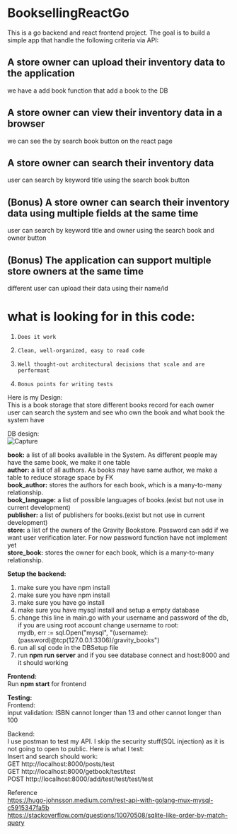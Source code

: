 # BooksellingReactGo

This is a go backend and react frontend project. The goal is to build a simple app that handle the following criteria via API:<br>

## A store owner can upload their inventory data to the application<br>
we have a add book function that add a book to the DB
## A store owner can view their inventory data in a browser<br>
we can see the by search book button on the react page
## A store owner can search their inventory data<br>
user can search by keyword title using the search book button
## (Bonus) A store owner can search their inventory data using multiple fields at the same time<br>
user can search by keyword title and owner using the search book and owner button
## (Bonus) The application can support multiple store owners at the same time<br>
different user can upload their data using their name/id


# what is looking for in this code:<br>

1.     Does it work

2.     Clean, well-organized, easy to read code

3.     Well thought-out architectural decisions that scale and are performant

4.     Bonus points for writing tests

Here is my Design:<br>
This is a book storage that store different books record for each owner<br>
user can search the system and see who own the book and what book the system have<br>

DB design:<br>
![Capture](https://user-images.githubusercontent.com/44908668/147015232-5c0fee89-cd03-4413-8d5c-d583f6588d29.PNG)

<b>book:</b> a list of all books available in the System. As different people may have the same book, we make it one table<br>
<b>author:</b> a list of all authors. As books may have same author, we make a table to reduce storage space by FK<br>
<b>book_author:</b> stores the authors for each book, which is a many-to-many relationship.<br>
<b>book_language:</b> a list of possible languages of books.(exist but not use in current development)<br>
<b>publisher:</b> a list of publishers for books.(exist but not use in current development)<br>
<b>store:</b> a list of the owners of the Gravity Bookstore. Password can add if we want user verification later. For now password function have not implement yet<br>
<b>store_book:</b> stores the owner for each book, which is a many-to-many relationship.<br>


<b>Setup the backend:</b><br>
<ol>
<li>make sure you have npm install<br></li>
<li>make sure you have npm install<br></li>
<li>make sure you have go install<br></li>
<li>make sure you have mysql install and setup a empty database<br></li>
<li>change this line in main.go with your username and password of the db, if you are using root account change username to root:<br>
mydb, err := sql.Open("mysql",
		"(username):(password)@tcp(127.0.0.1:3306)/gravity_books")<br></li>
<li>run all sql code in the DBSetup file<br></li>
<li>run <b>npm run server</b> and if you see database connect and host:8000 and it should working<br></li>
</ol>
<b>Frontend:</b><br>
Run <b>npm start</b> for frontend<br>

<b>Testing:</b><br>
Frontend:<br>
input validation: ISBN cannot longer than 13 and other cannot longer than 100<br>

Backend:<br>
I use postman to test my API. I skip the security stuff(SQL injection) as it is not going to open to public. Here is what I test:<br>
Insert and search should work: <br>
GET http://localhost:8000/posts/test<br>
GET http://localhost:8000/getbook/test/test<br>
POST http://localhost:8000/add/test/test/test/test<br>






Reference<br>
https://hugo-johnsson.medium.com/rest-api-with-golang-mux-mysql-c5915347fa5b<br>
https://stackoverflow.com/questions/10070508/sqlite-like-order-by-match-query<br>
